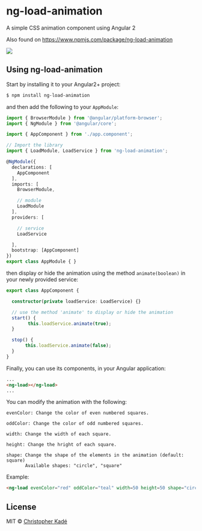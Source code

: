 # ng-load-animation

A simple CSS animation component using Angular 2

Also found on https://www.npmjs.com/package/ng-load-animation

![](https://user-images.githubusercontent.com/15229355/26939918-24364778-4c79-11e7-8dab-447cab3fe500.gif)

## Using ng-load-animation

Start by installing it to your Angular2+ project:

```bash
$ npm install ng-load-animation
```

and then add the following to your `AppModule`:

```typescript
import { BrowserModule } from '@angular/platform-browser';
import { NgModule } from '@angular/core';

import { AppComponent } from './app.component';

// Import the library
import { LoadModule, LoadService } from 'ng-load-animation';

@NgModule({
  declarations: [
    AppComponent
  ],
  imports: [
    BrowserModule,

    // module
    LoadModule
  ],
  providers: [

    // service
    LoadService

  ],
  bootstrap: [AppComponent]
})
export class AppModule { }
```

then display or hide the animation using the method `animate(boolean)` in your newly provided service:

```typescript
export class AppComponent {

  constructor(private loadService: LoadService) {}

  // use the method 'animate' to display or hide the animation
  start() {
        this.loadService.animate(true);
  }

  stop() {
       this.loadService.animate(false);
  }
}
```

Finally, you can use its components, in your Angular application:

```html
...
<ng-load></ng-load>
...
```

You can modify the animation with the following:

```
evenColor: Change the color of even numbered squares.

oddColor: Change the color of odd numbered squares.

width: Change the width of each square.

height: Change the hright of each square.

shape: Change the shape of the elements in the animation (default: square)
       Available shapes: "circle", "square"
```

Example:

```html
<ng-load evenColor="red" oddColor="teal" width=50 height=50 shape="circle"></ng-load>
```

## License

MIT © [Christopher Kadé](mailto:c.kade96@gmail.com)
